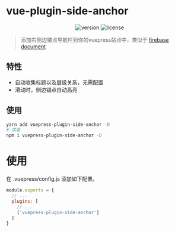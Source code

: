 # vue-plugin-side-anchor

<div align='center'>

![version](https://img.shields.io/badge/version-1.0.0-blue)
![license](https://img.shields.io/badge/license-MIT-brightgreen)

</div>

> 添加右侧边锚点导航栏到你的vuepress站点中，类似于 [firebase document](https://firebase.google.cn/docs/web/setup)

## 特性
+ 自动收集标题以及层级关系，无需配置
+ 滑动时，侧边锚点自动高亮

## 使用
```bash
yarn add vuepress-plugin-side-anchor -D
# 或者
npm i vuepress-plugin-side-anchor -D
```

# 使用
在 .vuepress/config.js 添加如下配置。
```js
module.exports = {
  // ...
  plugins: [
    // ...
    ['vuepress-plugin-side-anchor']
  ]
}
```